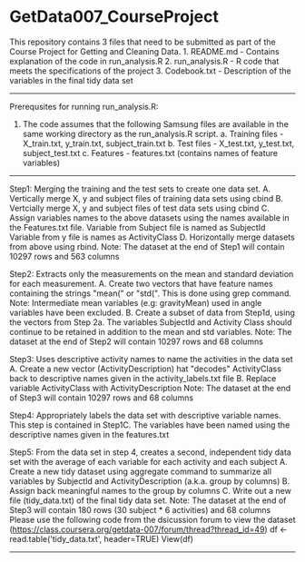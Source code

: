 GetData007_CourseProject
========================

This repository contains 3 files that need to be submitted as part of the 
Course Project for Getting and Cleaning Data.
    1. README.md - Contains explanation of the code in run_analysis.R
    2. run_analysis.R - R code that meets the specifications of the project
    3. Codebook.txt - Description of the variables in the final tidy data set

******************************************************************************
Prerequsites for running run_analysis.R:
1. The code assumes that the following Samsung files are available in the 
   same working directory as the run_analysis.R script.
   	a. Training files - X_train.txt, y_train.txt, subject_train.txt
   	b. Test files - X_test.txt, y_test.txt, subject_test.txt
   	c. Features - features.txt (contains names of feature variables)

******************************************************************************
Step1: Merging the training and the test sets to create one data set.
A. Vertically merge X, y and subject files of training data sets using cbind
B. Vertcially merge X, y and subject files of test data sets using cbind
C. Assign variables names to the above datasets using the names available in 
   the Features.txt file.
   Variable from Subject file is named as SubjectId
   Variable from y file is names as ActivityClass
D. Horizontally merge datasets from above using rbind.
   Note: The dataset at the end of Step1 will contain 10297 rows and 563 columns

Step2: Extracts only the measurements on the mean and standard deviation for 
	each measurement. 
A. Create two vectors that have feature names containing the strings "mean(" or 
   "std(". This is done using grep command.
   Note: Intermediate mean variables (e.g: gravityMean) used in angle 
   variables have been excluded.
B. Create a subset of data from Step1d, using the vectors from Step 2a. The 
   variables SubjectId and Activity Class should continue to be retained in
   addition to the mean and std variables.
   Note: The dataset at the end of Step2 will contain 10297 rows and 68 columns
   
Step3: Uses descriptive activity names to name the activities in the data set
A. Create a new vector (ActivityDescription) hat "decodes" ActivityClass 
   back to descriptive names given in the activity_labels.txt file
B. Replace variable ActivityClass with ActivityDescription
   Note: The dataset at the end of Step3 will contain 10297 rows and 68 columns

Step4: Appropriately labels the data set with descriptive variable names.
This step is contained in Step1C. The variables have been named using the
descriptive names given in the features.txt

Step5: From the data set in step 4, creates a second, independent tidy 
	data set with the average of each variable for each activity 
	and each subject
A. Create a new tidy dataset using aggregate command to summarize all variables
   by SubjectId and ActivityDescription (a.k.a. group by columns)
B. Assign back meaningful names to the group by columns
C. Write out a new file (tidy_data.txt) of the final tidy data set.
   Note: The dataset at the end of Step3 will contain 
   	 180 rows (30 subject * 6 activities) and 68 columns
   Please use the following code from the dsicussion forum to view the dataset
   (https://class.coursera.org/getdata-007/forum/thread?thread_id=49) 
   df <- read.table('tidy_data.txt', header=TRUE)
   View(df)
******************************************************************************